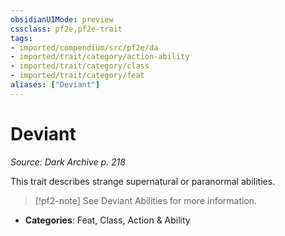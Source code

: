 ```yaml
---
obsidianUIMode: preview
cssclass: pf2e,pf2e-trait
tags:
- imported/compendium/src/pf2e/da
- imported/trait/category/action-ability
- imported/trait/category/class
- imported/trait/category/feat
aliases: ["Deviant"]
---
```

# Deviant  
*Source: Dark Archive p. 218*  

This trait describes strange supernatural or paranormal abilities.

> [!pf2-note]
> See Deviant Abilities for more information.

- **Categories**: Feat, Class, Action & Ability
